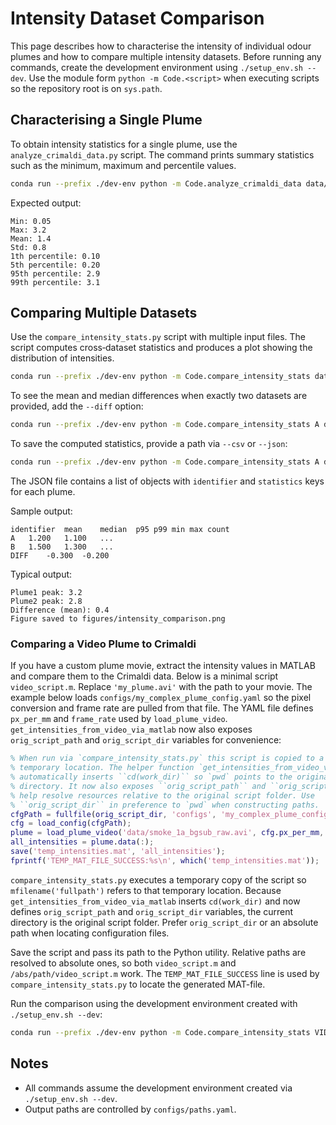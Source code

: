 # Intensity Dataset Comparison

This page describes how to characterise the intensity of individual odour plumes and how to compare multiple intensity datasets.
Before running any commands, create the development environment using `./setup_env.sh --dev`.
Use the module form `python -m Code.<script>` when executing scripts so the repository root is on `sys.path`.

## Characterising a Single Plume

To obtain intensity statistics for a single plume, use the `analyze_crimaldi_data.py` script. The command prints summary statistics such as the minimum, maximum and percentile values.

```bash
conda run --prefix ./dev-env python -m Code.analyze_crimaldi_data data/raw/plume1.hdf5
```

Expected output:

```
Min: 0.05
Max: 3.2
Mean: 1.4
Std: 0.8
1th percentile: 0.10
5th percentile: 0.20
95th percentile: 2.9
99th percentile: 3.1
```

## Comparing Multiple Datasets

Use the `compare_intensity_stats.py` script with multiple input files. The script computes cross‑dataset statistics and produces a plot showing the distribution of intensities.

```bash
conda run --prefix ./dev-env python -m Code.compare_intensity_stats data/raw/plume1.hdf5 data/raw/plume2.hdf5
```

To see the mean and median differences when exactly two datasets are provided, add the `--diff` option:

```bash
conda run --prefix ./dev-env python -m Code.compare_intensity_stats A data/raw/plume1.hdf5 B data/raw/plume2.hdf5 --diff
```

To save the computed statistics, provide a path via `--csv` or `--json`:

```bash
conda run --prefix ./dev-env python -m Code.compare_intensity_stats A data/raw/plume1.hdf5 B data/raw/plume2.hdf5 --json results/stats.json
```
The JSON file contains a list of objects with ``identifier`` and ``statistics`` keys for each plume.

Sample output:

```
identifier	mean	median	p95	p99	min	max	count
A	1.200	1.100	...
B	1.500	1.300	...
DIFF	-0.300	-0.200				
```

Typical output:

```
Plume1 peak: 3.2
Plume2 peak: 2.8
Difference (mean): 0.4
Figure saved to figures/intensity_comparison.png
```

### Comparing a Video Plume to Crimaldi

If you have a custom plume movie, extract the intensity values in MATLAB and compare
them to the Crimaldi data. Below is a minimal script `video_script.m`. Replace
`'my_plume.avi'` with the path to your movie. The example below loads
`configs/my_complex_plume_config.yaml` so the pixel conversion and frame rate
are pulled from that file. The YAML file defines `px_per_mm` and
`frame_rate` used by `load_plume_video`.
`get_intensities_from_video_via_matlab` now also exposes ``orig_script_path`` and
``orig_script_dir`` variables for convenience:

```matlab
% When run via `compare_intensity_stats.py` this script is copied to a
% temporary location. The helper function `get_intensities_from_video_via_matlab`
% automatically inserts ``cd(work_dir)`` so `pwd` points to the original
% directory. It now also exposes ``orig_script_path`` and ``orig_script_dir`` to
% help resolve resources relative to the original script folder. Use
% ``orig_script_dir`` in preference to `pwd` when constructing paths.
cfgPath = fullfile(orig_script_dir, 'configs', 'my_complex_plume_config.yaml');
cfg = load_config(cfgPath);
plume = load_plume_video('data/smoke_1a_bgsub_raw.avi', cfg.px_per_mm, cfg.frame_rate);
all_intensities = plume.data(:);
save('temp_intensities.mat', 'all_intensities');
fprintf('TEMP_MAT_FILE_SUCCESS:%s\n', which('temp_intensities.mat'));
```

`compare_intensity_stats.py` executes a temporary copy of the script so
``mfilename('fullpath')`` refers to that temporary location. Because
``get_intensities_from_video_via_matlab`` inserts ``cd(work_dir)`` and now
defines ``orig_script_path`` and ``orig_script_dir`` variables, the
current directory is the original script folder. Prefer ``orig_script_dir``
or an absolute path when locating configuration files.

Save the script and pass its path to the Python utility. Relative paths are
resolved to absolute ones, so both `video_script.m` and `/abs/path/video_script.m`
work. The `TEMP_MAT_FILE_SUCCESS` line is used by
`compare_intensity_stats.py` to locate the generated MAT-file.

Run the comparison using the development environment created with `./setup_env.sh --dev`:

```bash
conda run --prefix ./dev-env python -m Code.compare_intensity_stats VID video path/to/video_script.m CRIM crimaldi data/10302017_10cms_bounded.hdf5 --matlab_exec /path/to/matlab
```

## Notes

- All commands assume the development environment created via `./setup_env.sh --dev`.
- Output paths are controlled by `configs/paths.yaml`.
